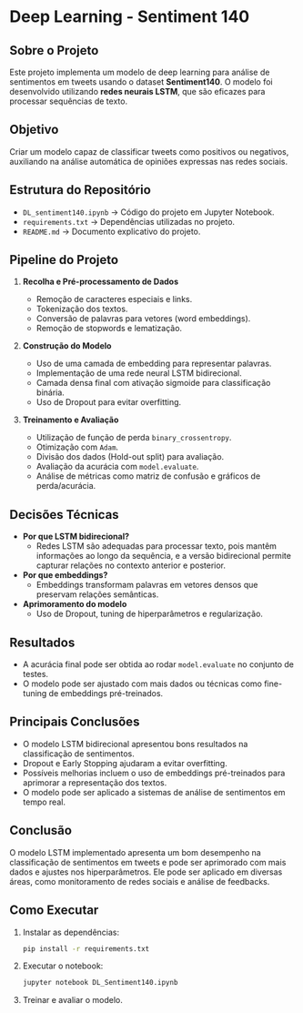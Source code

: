# Deep Learning - Sentiment 140

## Sobre o Projeto
Este projeto implementa um modelo de deep learning para análise de sentimentos em tweets usando o dataset **Sentiment140**. O modelo foi desenvolvido utilizando **redes neurais LSTM**, que são eficazes para processar sequências de texto.

## Objetivo
Criar um modelo capaz de classificar tweets como positivos ou negativos, auxiliando na análise automática de opiniões expressas nas redes sociais.

## Estrutura do Repositório
- `DL_sentiment140.ipynb` → Código do projeto em Jupyter Notebook.
- `requirements.txt` → Dependências utilizadas no projeto.
- `README.md` → Documento explicativo do projeto.

## Pipeline do Projeto
1. **Recolha e Pré-processamento de Dados**
   - Remoção de caracteres especiais e links.
   - Tokenização dos textos.
   - Conversão de palavras para vetores (word embeddings).
   - Remoção de stopwords e lematização.

2. **Construção do Modelo**
   - Uso de uma camada de embedding para representar palavras.
   - Implementação de uma rede neural LSTM bidirecional.
   - Camada densa final com ativação sigmoide para classificação binária.
   - Uso de Dropout para evitar overfitting.

3. **Treinamento e Avaliação**
   - Utilização de função de perda `binary_crossentropy`.
   - Otimização com `Adam`.
   - Divisão dos dados (Hold-out split) para avaliação.
   - Avaliação da acurácia com `model.evaluate`.
   - Análise de métricas como matriz de confusão e gráficos de perda/acurácia.

## Decisões Técnicas
- **Por que LSTM bidirecional?**
  - Redes LSTM são adequadas para processar texto, pois mantêm informações ao longo da sequência, e a versão bidirecional permite capturar relações no contexto anterior e posterior.
- **Por que embeddings?**
  - Embeddings transformam palavras em vetores densos que preservam relações semânticas.
- **Aprimoramento do modelo**
  - Uso de Dropout, tuning de hiperparâmetros e regularização.

## Resultados
- A acurácia final pode ser obtida ao rodar `model.evaluate` no conjunto de testes.
- O modelo pode ser ajustado com mais dados ou técnicas como fine-tuning de embeddings pré-treinados.

## Principais Conclusões
- O modelo LSTM bidirecional apresentou bons resultados na classificação de sentimentos.
- Dropout e Early Stopping ajudaram a evitar overfitting.
- Possíveis melhorias incluem o uso de embeddings pré-treinados para aprimorar a representação dos textos.
- O modelo pode ser aplicado a sistemas de análise de sentimentos em tempo real.

## Conclusão
O modelo LSTM implementado apresenta um bom desempenho na classificação de sentimentos em tweets e pode ser aprimorado com mais dados e ajustes nos hiperparâmetros. Ele pode ser aplicado em diversas áreas, como monitoramento de redes sociais e análise de feedbacks.

## Como Executar
1. Instalar as dependências:
   ```bash
   pip install -r requirements.txt
   ```
2. Executar o notebook:
   ```bash
   jupyter notebook DL_Sentiment140.ipynb
   ```
3. Treinar e avaliar o modelo.


